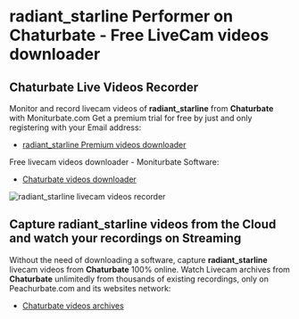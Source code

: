 # radiant_starline Performer on Chaturbate - Free LiveCam videos downloader

## Chaturbate Live Videos Recorder

Monitor and record livecam videos of **radiant_starline** from **Chaturbate** with Moniturbate.com
Get a premium trial for free by just and only registering with your Email address:
* [radiant_starline Premium videos downloader](https://moniturbate.com/request-demo-licence-key.html)

Free livecam videos downloader - Moniturbate Software:
* [Chaturbate videos downloader](https://moniturbate.com/moniturbate-download-software.html)

![radiant_starline livecam videos recorder](https://peachurnet.com/templates/moniturbate-software.png)


## Capture radiant_starline videos from the Cloud and watch your recordings on Streaming

Without the need of downloading a software, capture **radiant_starline** livecam videos from **Chaturbate** 100% online.
Watch Livecam archives from **Chaturbate** unlimitedly from thousands of existing recordings, only on Peachurbate.com and its websites network:
* [Chaturbate videos archives](https://peachurnet.com/)